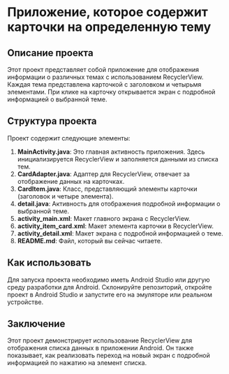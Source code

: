 # Приложение, которое содержит карточки на определенную тему

## Описание проекта

Этот проект представляет собой приложение для отображения информации о различных темах с использованием RecyclerView. Каждая тема представлена карточкой с заголовком и четырьмя элементами. При клике на карточку открывается экран с подробной информацией о выбранной теме.

## Структура проекта

Проект содержит следующие элементы:

1. **MainActivity.java**: Это главная активность приложения. Здесь инициализируется RecyclerView и заполняется данными из списка тем.
2. **CardAdapter.java**: Адаптер для RecyclerView, отвечает за отображение данных на карточках.
3. **CardItem.java**: Класс, представляющий элементы карточки (заголовок и четыре элемента).
4. **detail.java**: Активность для отображения подробной информации о выбранной теме.
5. **activity_main.xml**: Макет главного экрана с RecyclerView.
6. **activity_item_card.xml**: Макет элемента карточки в RecyclerView.
7. **activity_detail.xml**: Макет экрана с подробной информацией о теме.
8. **README.md**: Файл, который вы сейчас читаете.

## Как использовать

Для запуска проекта необходимо иметь Android Studio или другую среду разработки для Android. Склонируйте репозиторий, откройте проект в Android Studio и запустите его на эмуляторе или реальном устройстве.

## Заключение

Этот проект демонстрирует использование RecyclerView для отображения списка данных в приложении Android. Он также показывает, как реализовать переход на новый экран с подробной информацией по нажатию на элемент списка.
 
